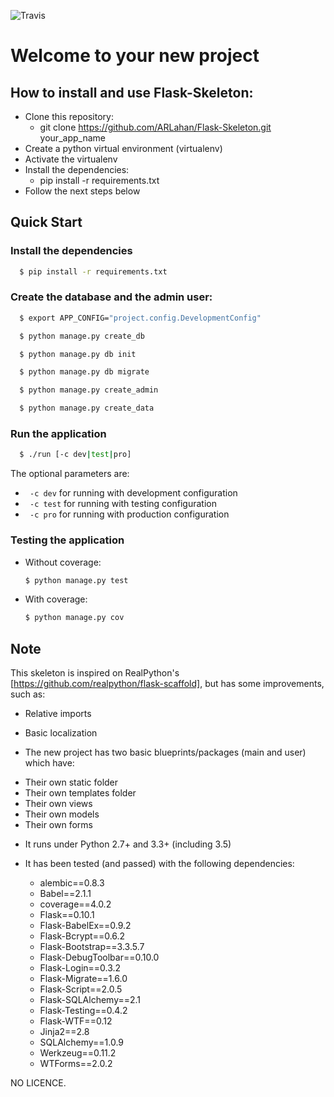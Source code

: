 ![Travis](https://travis-ci.org/ARLahan/Flask-Skeleton.svg "Travis")
# Welcome to your new project     
## How to install and use Flask-Skeleton:

  - Clone this repository:
    - git clone https://github.com/ARLahan/Flask-Skeleton.git your_app_name
  - Create a python virtual environment (virtualenv)
  - Activate the virtualenv
  - Install the dependencies:
    - pip install -r requirements.txt
  - Follow the next steps below

## Quick Start


### Install the dependencies

  ```sh
    $ pip install -r requirements.txt
  ```

### Create the database and the admin user:

```sh
  $ export APP_CONFIG="project.config.DevelopmentConfig"

  $ python manage.py create_db

  $ python manage.py db init

  $ python manage.py db migrate

  $ python manage.py create_admin

  $ python manage.py create_data
```

### Run the application

```sh
  $ ./run [-c dev|test|pro]
```
The optional parameters are:
   - ``` -c dev```      for running with development configuration
   - ``` -c test```     for running with testing configuration
   - ``` -c pro```      for running with production configuration


### Testing the application

 * Without coverage:

    ```sh
    $ python manage.py test
    ```

 * With coverage:

    ```sh
    $ python manage.py cov
    ```

## Note

This skeleton is inspired on
RealPython's [https://github.com/realpython/flask-scaffold],
but has some improvements, such as:

  * Relative imports

  * Basic localization

  * The new project has two basic blueprints/packages
    (main and user) which have:
   - Their own static folder
   - Their own templates folder
   - Their own views
   - Their own models
   - Their own forms

  * It runs under Python 2.7+ and 3.3+ (including 3.5)

  * It has been tested (and passed) with the following dependencies:

     - alembic==0.8.3
     - Babel==2.1.1
     - coverage==4.0.2
     - Flask==0.10.1
     - Flask-BabelEx==0.9.2
     - Flask-Bcrypt==0.6.2
     - Flask-Bootstrap==3.3.5.7
     - Flask-DebugToolbar==0.10.0
     - Flask-Login==0.3.2
     - Flask-Migrate==1.6.0
     - Flask-Script==2.0.5
     - Flask-SQLAlchemy==2.1
     - Flask-Testing==0.4.2
     - Flask-WTF==0.12
     - Jinja2==2.8
     - SQLAlchemy==1.0.9
     - Werkzeug==0.11.2
     - WTForms==2.0.2

NO LICENCE.
